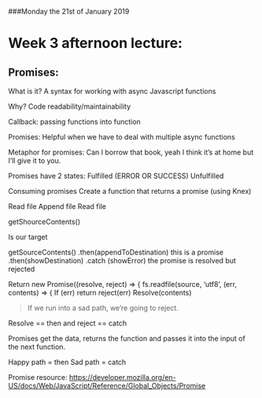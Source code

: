 ###Monday the 21st of January 2019

# Week 3 afternoon lecture:

## Promises:

What is it?
A syntax for working with async Javascript functions

Why?
Code readability/maintainability

Callback: passing functions into function

Promises: 
Helpful when we have to deal with multiple async functions

Metaphor for promises:
Can I borrow that book, yeah I think it’s at home but I’ll give it to you.

Promises have 2 states:
Fulfilled (ERROR OR SUCCESS)
Unfulfilled


Consuming promises
Create a function that returns a promise (using Knex)

Read file
Append file
Read file

getShourceContents()

Is our target

getSourceContents()
.then(appendToDestination) this is a promise
.then(showDestination)
.catch (showError) the promise is resolved but rejected


Return new Promise((resolve, reject) => {
fs.readfile(source, ‘utf8’, (err, contents) => {
If (err) return reject(err)
Resolve(contents)


> If we run into a sad path, we’re going to reject.

Resolve == then and reject == catch

Promises get the data, returns the function and passes it into the input of the next function.

Happy path = then
Sad path = catch


Promise resource: https://developer.mozilla.org/en-US/docs/Web/JavaScript/Reference/Global_Objects/Promise

